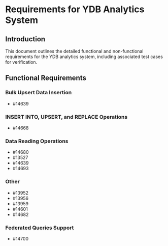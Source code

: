 # Requirements for YDB Analytics System

## Introduction
This document outlines the detailed functional and non-functional requirements for the YDB analytics system, including associated test cases for verification.

## Functional Requirements

### Bulk Upsert Data Insertion

- #14639

### INSERT INTO, UPSERT, and REPLACE Operations

- #14668

### Data Reading Operations
- #14680
- #13527
- #14639
- #14693

### Other
- #13952
- #13956
- #13959
- #14601
- #14682


### Federated Queries Support

- #14700